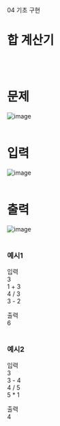 04 기초 구현
# 합 계산기
<br>
<br>

# 문제
![image](https://github.com/user-attachments/assets/4ea056c5-ccdf-4574-836b-2b7dee6e99c8)  
<br>

# 입력
![image](https://github.com/user-attachments/assets/7690bd7e-0826-46b4-9799-3fa5ae4d14ef)  
<br>

# 출력
![image](https://github.com/user-attachments/assets/ae33e999-d436-4091-b20c-f227bd0a04b6)  
<br>

### 예시1
입력  
3  
1 + 3  
4 / 3  
3 - 2  

출력  
6  
<br>

### 예시2
입력  
3  
3 - 4  
4 / 5  
5 * 1  

출력  
4  
<br>
